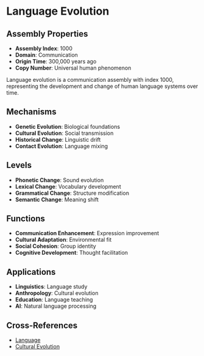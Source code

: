 # Language Evolution

## Assembly Properties
- **Assembly Index**: 1000
- **Domain**: Communication
- **Origin Time**: 300,000 years ago
- **Copy Number**: Universal human phenomenon

Language evolution is a communication assembly with index 1000, representing the development and change of human language systems over time.

## Mechanisms
- **Genetic Evolution**: Biological foundations
- **Cultural Evolution**: Social transmission
- **Historical Change**: Linguistic drift
- **Contact Evolution**: Language mixing

## Levels
- **Phonetic Change**: Sound evolution
- **Lexical Change**: Vocabulary development
- **Grammatical Change**: Structure modification
- **Semantic Change**: Meaning shift

## Functions
- **Communication Enhancement**: Expression improvement
- **Cultural Adaptation**: Environmental fit
- **Social Cohesion**: Group identity
- **Cognitive Development**: Thought facilitation

## Applications
- **Linguistics**: Language study
- **Anthropology**: Cultural evolution
- **Education**: Language teaching
- **AI**: Natural language processing

## Cross-References
- [Language](/domains/cognitive/communication/language.md)
- [Cultural Evolution](/domains/cognitive/cultural_systems/cultural_evolution.md)